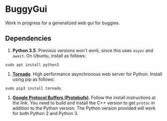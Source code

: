BuggyGui
======

Work in progress for a generalized web gui for buggies.

Dependencies
------
1. **Python 3.5**. Previous versions won't work, since this uses `async` and `await`. On Ubuntu, install as follows:
  
  ```
  sudo apt install python3
  ```
1. **[Tornado](http://www.tornadoweb.org/en/stable/)**. High performance asynchronous web server for Python. Install using pip as follows:

  ```
  sudo pip3 install tornado
  ```
1. **[Google Protocol Buffers (Protobufs)](https://github.com/google/protobuf)**. Follow the install instructions at the link. You need to build and install the C++ version to get `protoc` in addition to the Python version. The Python version provided will work for both Python 2 and Python 3.
